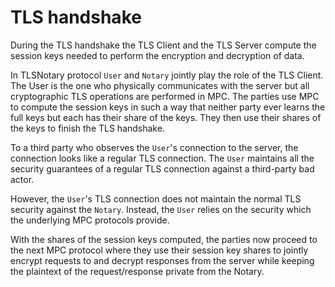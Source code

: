 # TLS handshake

During the TLS handshake the TLS Client and the TLS Server compute the session keys needed to perform the encryption and decryption of data.

In TLSNotary protocol `User` and `Notary` jointly play the role of the TLS Client. The User is the one who physically communicates with the server but all cryptographic TLS operations are performed in MPC.
The parties use MPC to compute the session keys in such a way that neither party ever learns the full keys but each has their share of the keys.
They then use their shares of the keys to finish the TLS handshake.

To a third party who observes the `User`'s connection to the server, the connection looks like a regular TLS connection. The `User` maintains all the security guarantees of a regular TLS connection against a third-party bad actor.

However, the `User`'s TLS connection does not maintain the normal TLS security against the `Notary`. Instead, the `User` relies on the security which the underlying MPC protocols provide.

With the shares of the session keys computed, the parties now proceed to the next MPC protocol where they use their session key shares to jointly encrypt requests to and decrypt responses from the server while keeping the plaintext of the request/response private from the Notary.